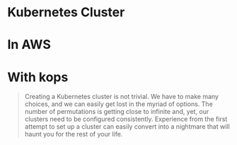 <!-- .slide: data-background="../img/background/why.jpg" -->
# Kubernetes Cluster
# In AWS
# With kops


<!-- .slide: data-background="../img/background/elastic.jpeg" -->
> Creating a Kubernetes cluster is not trivial. We have to make many choices, and we can easily get lost in the myriad of options. The number of permutations is getting close to infinite and, yet, our clusters need to be configured consistently. Experience from the first attempt to set up a cluster can easily convert into a nightmare that will haunt you for the rest of your life.